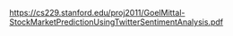 https://cs229.stanford.edu/proj2011/GoelMittal-StockMarketPredictionUsingTwitterSentimentAnalysis.pdf
